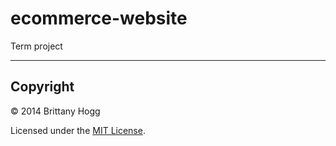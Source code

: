 ecommerce-website
=================

Term project

---

## Copyright

© 2014 Brittany Hogg

Licensed under the [MIT License](LICENSE).